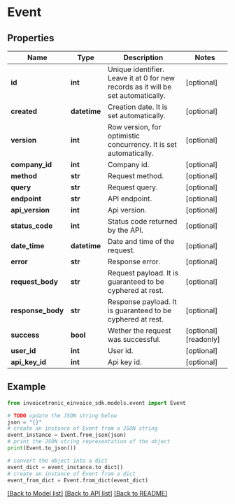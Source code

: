 # Event


## Properties

Name | Type | Description | Notes
------------ | ------------- | ------------- | -------------
**id** | **int** | Unique identifier. Leave it at 0 for new records as it will be set automatically. | [optional] 
**created** | **datetime** | Creation date. It is set automatically. | [optional] 
**version** | **int** | Row version, for optimistic concurrency. It is set automatically. | [optional] 
**company_id** | **int** | Company id. | [optional] 
**method** | **str** | Request method. | [optional] 
**query** | **str** | Request query. | [optional] 
**endpoint** | **str** | API endpoint. | [optional] 
**api_version** | **int** | Api version. | [optional] 
**status_code** | **int** | Status code returned by the API. | [optional] 
**date_time** | **datetime** | Date and time of the request. | [optional] 
**error** | **str** | Response error. | [optional] 
**request_body** | **str** | Request payload. It is guaranteed to be cyphered at rest. | [optional] 
**response_body** | **str** | Response payload. It is guaranteed to be cyphered at rest. | [optional] 
**success** | **bool** | Wether the request was successful. | [optional] [readonly] 
**user_id** | **int** | User id. | [optional] 
**api_key_id** | **int** | Api key id. | [optional] 

## Example

```python
from invoicetronic_einvoice_sdk.models.event import Event

# TODO update the JSON string below
json = "{}"
# create an instance of Event from a JSON string
event_instance = Event.from_json(json)
# print the JSON string representation of the object
print(Event.to_json())

# convert the object into a dict
event_dict = event_instance.to_dict()
# create an instance of Event from a dict
event_from_dict = Event.from_dict(event_dict)
```
[[Back to Model list]](../README.md#documentation-for-models) [[Back to API list]](../README.md#documentation-for-api-endpoints) [[Back to README]](../README.md)


